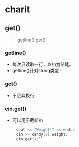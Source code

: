 # charit

## get()
>getline() 
>get() 
>

### getline()
- 每次只读取一行，以\n为结尾。
- getline()针对string类型！
### get()
- 不丢弃换行
### cin.get()
- 可以用于截断\n
```cpp
     cout << "Weight!" << endl;
     cin >> candy[0].weight;
     cin.get();```
